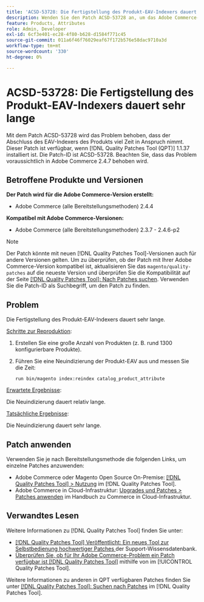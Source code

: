 ```yaml
---
title: 'ACSD-53728: Die Fertigstellung des Produkt-EAV-Indexers dauert sehr lange'
description: Wenden Sie den Patch ACSD-53728 an, um das Adobe Commerce-Problem zu beheben, bei dem der Abschluss des EAV-Indexers des Produkts lange dauert.
feature: Products, Attributes
role: Admin, Developer
exl-id: 6cf3e401-ec28-4f80-b628-d1584f771c45
source-git-commit: 011a6f46f76029eaf67f172b576e58dac9710a3d
workflow-type: tm+mt
source-wordcount: '330'
ht-degree: 0%

---
```


# ACSD-53728: Die Fertigstellung des Produkt-EAV-Indexers dauert sehr lange

Mit dem Patch ACSD-53728 wird das Problem behoben, dass der Abschluss des EAV-Indexers des Produkts viel Zeit in Anspruch nimmt. Dieser Patch ist verfügbar, wenn [!DNL Quality Patches Tool (QPT)] 1.1.37 installiert ist. Die Patch-ID ist ACSD-53728. Beachten Sie, dass das Problem voraussichtlich in Adobe Commerce 2.4.7 behoben wird.

## Betroffene Produkte und Versionen

**Der Patch wird für die Adobe Commerce-Version erstellt:**

* Adobe Commerce (alle Bereitstellungsmethoden) 2.4.4

**Kompatibel mit Adobe Commerce-Versionen:**

* Adobe Commerce (alle Bereitstellungsmethoden) 2.3.7 - 2.4.6-p2

>[!NOTE]
>
>Der Patch könnte mit neuen [!DNL Quality Patches Tool]-Versionen auch für andere Versionen gelten. Um zu überprüfen, ob der Patch mit Ihrer Adobe Commerce-Version kompatibel ist, aktualisieren Sie das `magento/quality-patches` auf die neueste Version und überprüfen Sie die Kompatibilität auf der Seite [[!DNL Quality Patches Tool]: Nach Patches suchen](https://experienceleague.adobe.com/tools/commerce-quality-patches/index.html?lang=de). Verwenden Sie die Patch-ID als Suchbegriff, um den Patch zu finden.

## Problem

Die Fertigstellung des Produkt-EAV-Indexers dauert sehr lange.

<u>Schritte zur Reproduktion</u>:

1. Erstellen Sie eine große Anzahl von Produkten (z. B. rund 1300 konfigurierbare Produkte).
1. Führen Sie eine Neuindizierung der Produkt-EAV aus und messen Sie die Zeit:

   `run bin/magento index:reindex catalog_product_attribute`

<u>Erwartete Ergebnisse</u>:

Die Neuindizierung dauert relativ lange.

<u>Tatsächliche Ergebnisse</u>:

Die Neuindizierung dauert sehr lange.

## Patch anwenden

Verwenden Sie je nach Bereitstellungsmethode die folgenden Links, um einzelne Patches anzuwenden:

* Adobe Commerce oder Magento Open Source On-Premise: [[!DNL Quality Patches Tool] > Nutzung](/help/tools/quality-patches-tool/usage.md) im [!DNL Quality Patches Tool].
* Adobe Commerce in Cloud-Infrastruktur: [Upgrades und Patches > Patches anwenden](https://experienceleague.adobe.com/docs/commerce-cloud-service/user-guide/develop/upgrade/apply-patches.html?lang=de) im Handbuch zu Commerce in Cloud-Infrastruktur.

## Verwandtes Lesen

Weitere Informationen zu [!DNL Quality Patches Tool] finden Sie unter:

* [[!DNL Quality Patches Tool] Veröffentlicht: Ein neues Tool zur Selbstbedienung hochwertiger Patches ](https://experienceleague.adobe.com/de/docs/commerce-operations/tools/quality-patches-tool/quality-patches-tool-to-self-serve-quality-patches) der Support-Wissensdatenbank.
* [Überprüfen Sie, ob für Ihr Adobe Commerce-Problem ein Patch verfügbar ist [!DNL Quality Patches Tool]](/help/tools/quality-patches-tool/patches-available-in-qpt/check-patch-for-magento-issue-with-magento-quality-patches.md) mithilfe von im [!UICONTROL Quality Patches Tool].


Weitere Informationen zu anderen in QPT verfügbaren Patches finden Sie unter [[!DNL Quality Patches Tool]: Suchen nach Patches](https://experienceleague.adobe.com/tools/commerce-quality-patches/index.html?lang=de) im [!DNL Quality Patches Tool].

